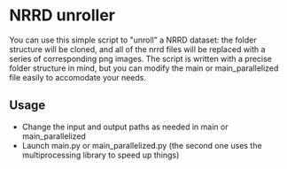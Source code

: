 # NRRD unroller
You can use this simple script to "unroll" a NRRD dataset: the folder structure will be cloned, 
and all of the nrrd files will be replaced with a series of corresponding png images.
The script is written with a precise folder structure in mind, but you can modify the main or main_parallelized file easily to accomodate your needs.
## Usage
- Change the input and output paths as needed in main or main_parallelized
- Launch main.py or main_parallelized.py (the second one uses the multiprocessing library to speed up things)
